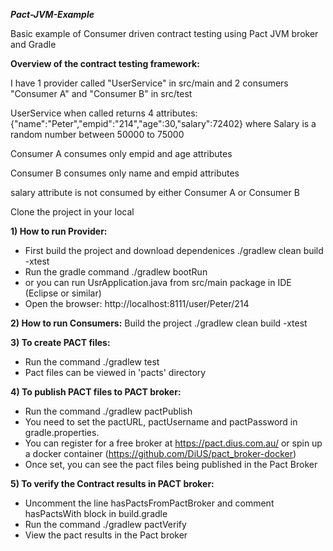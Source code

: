 ***Pact-JVM-Example***

Basic example of Consumer driven contract testing using Pact JVM broker and Gradle

**Overview of the contract testing framework:**

I have 1 provider called "UserService" in src/main and 2 consumers "Consumer A" and "Consumer B" in src/test

UserService when called returns 4 attributes: {"name":"Peter","empid":"214","age":30,"salary":72402} where Salary is a random number between 50000 to 75000

Consumer A consumes only empid and age attributes

Consumer B consumes only name and empid attributes

salary attribute is not consumed by either Consumer A or Consumer B

Clone the project in your local

**1) How to run Provider:**
* First build the project and download dependenices ./gradlew clean build -xtest
* Run the gradle command ./gradlew bootRun
* or you can run UsrApplication.java from src/main package in IDE (Eclipse or similar)
* Open the browser: http://localhost:8111/user/Peter/214

**2) How to run Consumers:**
Build the project ./gradlew clean build -xtest

**3) To create PACT files:**
* Run the command ./gradlew test
* Pact files can be viewed in 'pacts' directory

**4) To publish PACT files to PACT broker:**
* Run the command ./gradlew pactPublish
* You need to set the pactURL, pactUsername and pactPassword in gradle.properties.
* You can register for a free broker at https://pact.dius.com.au/ or spin up a docker container (https://github.com/DiUS/pact_broker-docker)
* Once set, you can see the pact files being published in the Pact Broker

**5) To verify the Contract results in PACT broker:**
* Uncomment the line hasPactsFromPactBroker and comment hasPactsWith block in build.gradle
* Run the command ./gradlew pactVerify
* View the pact results in the Pact broker
